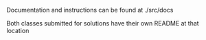 Documentation and instructions can be found at ./src/docs

Both classes submitted for solutions have their own README at that location